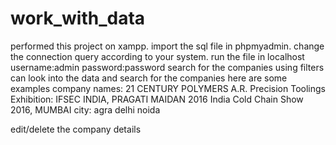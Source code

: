 # work_with_data
performed this project on xampp.
import the sql file in phpmyadmin.
change the connection query according to your system.
run the file in localhost
username:admin
password:password
search for the companies using filters
can look into the data and search for the companies
here are some examples
company names:
21 CENTURY POLYMERS
A.R. Precision Toolings
Exhibition:
IFSEC INDIA, PRAGATI MAIDAN 2016
India Cold Chain Show 2016, MUMBAI
city:
agra
delhi
noida

edit/delete the company details
